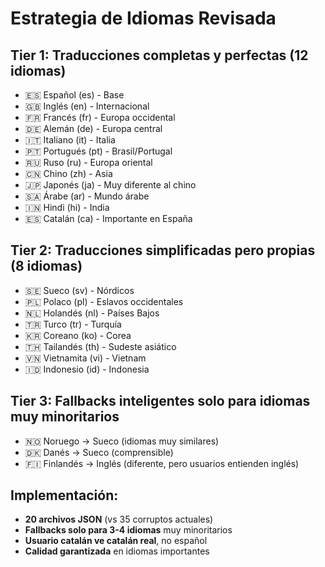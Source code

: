 # Estrategia de Idiomas Revisada

## Tier 1: Traducciones completas y perfectas (12 idiomas)
- 🇪🇸 Español (es) - Base
- 🇬🇧 Inglés (en) - Internacional  
- 🇫🇷 Francés (fr) - Europa occidental
- 🇩🇪 Alemán (de) - Europa central
- 🇮🇹 Italiano (it) - Italia
- 🇵🇹 Portugués (pt) - Brasil/Portugal
- 🇷🇺 Ruso (ru) - Europa oriental
- 🇨🇳 Chino (zh) - Asia
- 🇯🇵 Japonés (ja) - Muy diferente al chino
- 🇸🇦 Árabe (ar) - Mundo árabe
- 🇮🇳 Hindi (hi) - India
- 🇪🇸 Catalán (ca) - Importante en España

## Tier 2: Traducciones simplificadas pero propias (8 idiomas)
- 🇸🇪 Sueco (sv) - Nórdicos
- 🇵🇱 Polaco (pl) - Eslavos occidentales  
- 🇳🇱 Holandés (nl) - Países Bajos
- 🇹🇷 Turco (tr) - Turquía
- 🇰🇷 Coreano (ko) - Corea
- 🇹🇭 Tailandés (th) - Sudeste asiático
- 🇻🇳 Vietnamita (vi) - Vietnam
- 🇮🇩 Indonesio (id) - Indonesia

## Tier 3: Fallbacks inteligentes solo para idiomas muy minoritarios
- 🇳🇴 Noruego → Sueco (idiomas muy similares)
- 🇩🇰 Danés → Sueco (comprensible)
- 🇫🇮 Finlandés → Inglés (diferente, pero usuarios entienden inglés)

## Implementación:
- **20 archivos JSON** (vs 35 corruptos actuales)
- **Fallbacks solo para 3-4 idiomas** muy minoritarios
- **Usuario catalán ve catalán real**, no español
- **Calidad garantizada** en idiomas importantes
